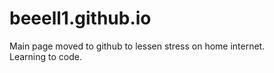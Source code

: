 # beeell1.github.io
Main page moved to github to lessen stress on home internet.\
Learning to code.
